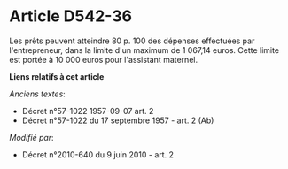# Article D542-36

Les prêts peuvent atteindre 80 p. 100 des dépenses effectuées par l'entrepreneur, dans la limite d'un maximum de 1 067,14
euros. Cette limite est portée à 10 000 euros pour l'assistant maternel.

**Liens relatifs à cet article**

_Anciens textes_:

  - Décret n°57-1022 1957-09-07 art. 2
  - Décret n°57-1022 du 17 septembre 1957 - art. 2 (Ab)

_Modifié par_:

  - Décret n°2010-640 du 9 juin 2010 - art. 2
